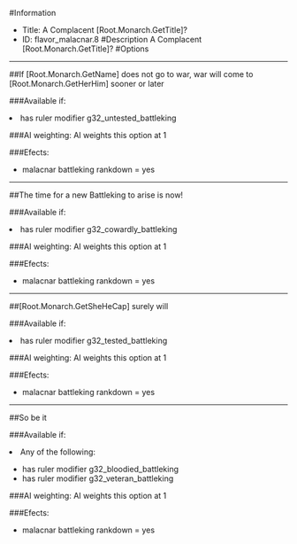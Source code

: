 #Information
 - Title: A Complacent [Root.Monarch.GetTitle]?
 - ID: flavor_malacnar.8
#Description
A Complacent [Root.Monarch.GetTitle]?
#Options

___
##If [Root.Monarch.GetName] does not go to war, war will come to [Root.Monarch.GetHerHim] sooner or later

###Available if:
<li>has ruler modifier g32_untested_battleking</li>

###AI weighting:
AI weights this option at 1


###Efects:<ul><li>malacnar battleking rankdown = yes</li></ul>

___
##The time for a new Battleking to arise is now!

###Available if:
<li>has ruler modifier g32_cowardly_battleking</li>

###AI weighting:
AI weights this option at 1


###Efects:<ul><li>malacnar battleking rankdown = yes</li></ul>

___
##[Root.Monarch.GetSheHeCap] surely will

###Available if:
<li>has ruler modifier g32_tested_battleking</li>

###AI weighting:
AI weights this option at 1


###Efects:<ul><li>malacnar battleking rankdown = yes</li></ul>

___
##So be it

###Available if:
<li>Any of the following:</li><ul><li>has ruler modifier g32_bloodied_battleking</li><li>has ruler modifier  g32_veteran_battleking</li></ul>

###AI weighting:
AI weights this option at 1


###Efects:<ul><li>malacnar battleking rankdown = yes</li></ul>
